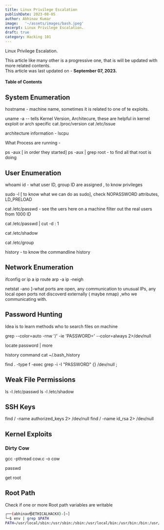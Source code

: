 ```yaml
---
title: Linux Privilege Escalation
publishDate: 2023-08-05
author: Abhinav Kumar
image:   '~/assets/images/bash.jpeg'
excerpt: Linux Privilege Escalation.
draft: true
category: Hacking 101
---
```


Linux Privilege Escalation.

This article like many other is a progressive one, that is will be updated with more related contents.  
This article was last updated on - **September 07, 2023.**


#### Table of Contents
## System Enumeration
hostname - machine name, sometimes it is related to one of te exploits.

uname -a  -- tells Kernel Version, Architecure, these are helpful in kernel exploit or arch specific
cat /proc/version
cat /etc/issue

architecture information  - lscpu


What Process are running - 

ps -aux  [ in order they started]
ps -aux | grep root - to find all that root is doing 


## User Enumeration

whoami
id - what user ID, group ID are assigned , to know privileges

sudo -l [ to know what we can do as sudo], check NOPASSWORD attributes, LD_PRELOAD

cat /etc/passwd - see the uers here on a machine
filter out the real users from 1000 ID

cat /etc/passwd | cut -d : 1

cat /etc/shadow

cat /etc/group


history - to know the commandline history

## Network Enumeration

ifconfig or ip a
ip route
arp -a
ip -neigh

netstat -ano ]-what ports are open, any communication to unusual IPs, any local open ports not discoverd externally ( maybe nmap) ,who we communicating with.

## Password Hunting 

Idea is to learn methods who to search files on machine

grep --color=auto -rnw  '/' -ie 'PASSWORD=' --color=always 2>/dev/null

locate password | more


history command
cat ~/.bash_history

find . -type f -exec grep -i -I "PASSWORD" {} /dev/null \;

## Weak File Permissions

ls -l /etc/passwd
ls -l /etc/shadow

## SSH Keys

find / -name authorized_keys 2> /dev/null
find / -name id_rsa 2> /dev/null


## Kernel Exploits

### Dirty Cow

gcc -pthread cow.c -o cow

passwd

get root


## Root Path

Check if one or more Root path variables are writable

```bash                                                         
┌──(abhinav㉿ETHICALHACKX)-[~]
└─$ env | grep $PATH
PATH=/usr/local/sbin:/usr/sbin:/sbin:/usr/local/bin:/usr/bin:/bin:/usr/local/games:/usr/games
```